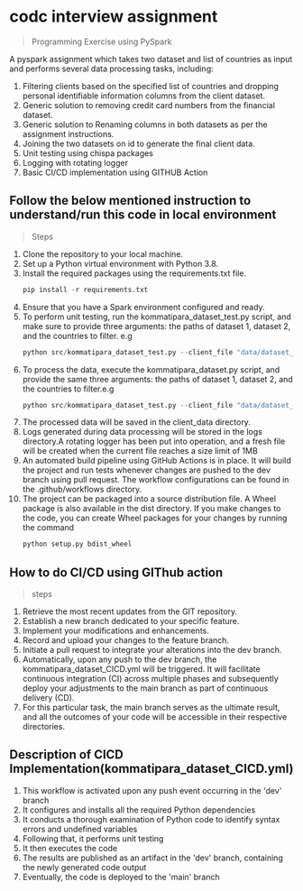 # codc interview assignment

> Programming Exercise using PySpark

 A pyspark assignment which takes two dataset and list of countries as input and performs several data processing tasks, including:
  1. Filtering clients based on the specified list of countries and dropping personal identifiable information columns from the client dataset.
  2. Generic solution to removing credit card numbers from the financial dataset.
  3. Generic solution to Renaming columns in both datasets as per the assignment instructions.
  4. Joining the two datasets on id to generate the final client data.
  5. Unit testing using chispa packages
  6. Logging with rotating logger
  7. Basic CI/CD implementation using GITHUB Action


## Follow the below mentioned instruction to understand/run this code in local environment

> Steps
  
  1. Clone the repository to your local machine.
  2. Set up a Python virtual environment with Python 3.8.
  3. Install the required packages using the requirements.txt file.
     ```python
     pip install -r requirements.txt
 >    
  4. Ensure that you have a Spark environment configured and ready.
  5. To perform unit testing, run the kommatipara_dataset_test.py script, and make sure to provide three arguments: the paths of dataset 1, dataset 2, and the countries to filter. e.g
     ```python
     python src/kommatipara_dataset_test.py --client_file "data/dataset_one.csv" --financial_file "data/dataset_two.csv" "Netherland" "United kingdom"
> 
   6. To process the data, execute the kommatipara_dataset.py script, and provide the same three arguments: the paths of dataset 1, dataset 2, and the countries to filter.e.g
      ```python
      python src/kommatipara_dataset_test.py --client_file "data/dataset_one.csv" --financial_file "data/dataset_two.csv" "Netherland" "United kingdom"
> 
  7. The processed data will be saved in the client_data directory.
  8. Logs generated during data processing will be stored in the logs directory.A rotating logger has been put into operation, and a fresh file will be created when the current file 
     reaches a size limit of 1MB
  9. An automated build pipeline using GitHub Actions is in place. It will build the project and run tests whenever changes are pushed to the dev branch using pull request. The 
     workflow configurations can be found in the .github/workflows directory.
  10. The project can be packaged into a source distribution file. A Wheel package is also available in the dist directory. If you make changes to the code, you can create Wheel 
     packages for your changes by running the command
      ```python
      python setup.py bdist_wheel
>
  


## How to do CI/CD using GIThub action
   
> steps
 
 1. Retrieve the most recent updates from the GIT repository.
 2. Establish a new branch dedicated to your specific feature.
 3. Implement your modifications and enhancements.
 4. Record and upload your changes to the feature branch.
 5. Initiate a pull request to integrate your alterations into the dev branch.
 6. Automatically, upon any push to the dev branch, the kommatipara_dataset_CICD.yml will be triggered. It will facilitate continuous integration (CI) across multiple phases and subsequently deploy your adjustments to the main branch as part of continuous delivery (CD).
 7. For this particular task, the main branch serves as the ultimate result, and all the outcomes of your code will be accessible in their respective directories.

## Description of CICD Implementation(kommatipara_dataset_CICD.yml)
>
  1. This workflow is activated upon any push event occurring in the 'dev' branch
  2. It configures and installs all the required Python dependencies
  3. It conducts a thorough examination of Python code to identify syntax errors and undefined variables
  4. Following that, it performs unit testing
  5. It then executes the code
  6. The results are published as an artifact in the 'dev' branch, containing the newly generated code output
  7. Eventually, the code is deployed to the 'main' branch

